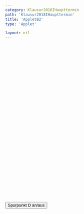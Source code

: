 ```yaml
---
category: Klausur2018IHaupttermin
path: 'Klausur2018IHaupttermin'
title: 'AppletB2'
type: 'Applet'

layout: nil
---
```

<link type="text/css" href="https://cdnjs.cloudflare.com/ajax/libs/jsxgraph/0.99.6/jsxgraph.css"><link rel="stylesheet" type="text/css" href="//cdnjs.cloudflare.com/ajax/libs/jsxgraph/0.99.7/jsxgraph.css" />
<div id="2018123" class="jxgbox" style="width:500px; height:500px">
<script type="text/javascript">
 
	var board = JXG.JSXGraph.initBoard('2018123', {
                boundingbox: [-15, 15, 15, -15],
                axis: true
                
            });
var f = x => 0.5*x;
	
var tracestate=true;
var pf = board.create('functiongraph', [f], {strokeWidth:3, strokeColor:'black'});

var A = board.create('point', [-2,2], {fixed:true});

var C = board.create('point', [3,3], {fixed:true, name:'C'});

var B = board.create('glider', [pf], {color:'orange'});

var M = board.create('midpoint', [A,C], {name:'M', color:'gray'});

var D = board.create('point', [function(){return (M.X()-B.X())*3.5+B.X()}, function(){return (M.Y()-B.Y())*3.5+B.Y()}], {color:'green', trace:tracestate})

var BD = board.create('line', [B,D], {straightFirst:false, straightLast:false, color:'green'})

var AC = board.create('line', [A,C], {straightFirst:false, straightLast:false, color:'gray'})

var AD = board.create('line', [A,D], {straightFirst:false, straightLast:false})
var CD = board.create('line', [C,D], {straightFirst:false, straightLast:false})
var CB = board.create('line', [C,B], {straightFirst:false, straightLast:false})
var AB = board.create('line', [A,B], {straightFirst:false, straightLast:false})
board.create('text', [-5,12,'M I 2018 HT B 2'], {fontsize: 18, fixed:true});

var t= board.create('glider', [9,2,pf]);
var line= board.create('line',[t,B],{visible:false})

var Cstar = board.create('reflection', [C, line], {name:'C\''});

function changestate() {
if(tracestate){
D.clearTrace();
tracestate=false;
}else{
tracestate=true;
}
}
 </script>
 
  </div>
  
<form><input type='button' value="Spurpunkt D an/aus" onClick="changestate();"></form>
